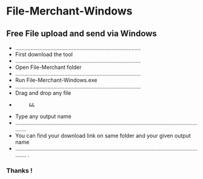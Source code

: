 # File-Merchant-Windows


## Free File upload and send via Windows



* ..................................................................................
* First download the tool
* ..................................................................................
* Open File-Merchant folder
* ..................................................................................
* Run File-Merchant-Windows.exe
* ..................................................................................
* Drag and drop any file 
*          && 
* Type any output name
* ..............................................................................................................................
* You can find your download link on same folder and your given output name
* ..............................................................................................................................
.
### Thanks !
